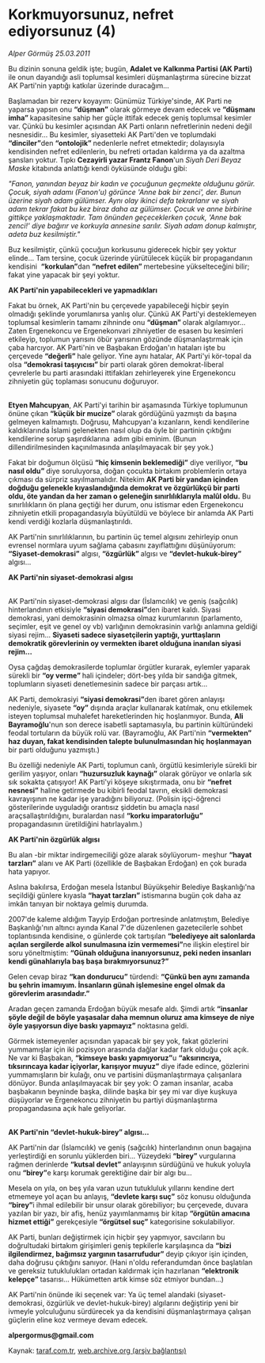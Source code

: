 # Korkmuyorsunuz, nefret ediyorsunuz (4)

*Alper Görmüş 25.03.2011*

<div class="yazi"><p>Bu dizinin sonuna geldik işte; bugün, <b>Adalet ve Kalkınma Partisi (AK Parti)</b> ile onun dayandığı asli toplumsal kesimleri düşmanlaştırma sürecine bizzat AK Parti'nin yaptığı katkılar üzerinde duracağım...</p>
<p>Başlamadan bir rezerv koyayım: Günümüz Türkiye'sinde, AK Parti ne yaparsa yapsın onu <b>“düşman”</b> olarak görmeye devam edecek ve <b>“düşmanı imha” </b>kapasitesine sahip her güçle ittifak edecek geniş toplumsal kesimler var. Çünkü bu kesimler açısından AK Parti onların nefretlerinin nedeni değil nesnesidir... Bu kesimler, siyasetteki AK Parti'den ve toplumdaki <b>“dinciler”</b>den <b>“ontolojik” </b>nedenlerle nefret etmektedir; dolayısıyla kendisinden nefret edilenlerin, bu nefreti ortadan kaldırma ya da azaltma şansları yoktur. Tıpkı <b>Cezayirli yazar Frantz Fanon</b>'un <i>Siyah Deri Beyaz Maske </i>kitabında anlattığı kendi öyküsünde olduğu gibi:</p>
<p><i>"Fanon, yanından beyaz bir kadın ve çocuğunun geçmekte olduğunu görür. Çocuk, siyah adamı (Fanon'u) görünce 'Anne bak bir zenci', der. Bunun üzerine siyah adam gülümser. Aynı olay ikinci defa tekrarlanır ve siyah adam tekrar fakat bu kez biraz daha az gülümser. Çocuk ve anne birbirine gittikçe yaklaşmaktadır. Tam önünden geçeceklerken çocuk, 'Anne bak zenci!' diye bağırır ve korkuyla annesine sarılır. Siyah adam donup kalmıştır, adeta buz kesilmiştir." </i></p>
<p>Buz kesilmiştir, çünkü çocuğun korkusunu giderecek hiçbir şey yoktur elinde... Tam tersine, çocuk üzerinde yürütülecek küçük bir propagandanın kendisini  <b>“korkulan”</b>dan <b>“nefret edilen” </b>mertebesine yükselteceğini bilir; fakat yine yapacak bir şeyi yoktur. </p>
<p><strong>AK Parti'nin yapabilecekleri ve yapmadıkları</strong></p>
<p>Fakat bu örnek, AK Parti'nin bu çerçevede yapabileceği hiçbir şeyin olmadığı şeklinde yorumlanırsa yanlış olur. Çünkü AK Parti'yi desteklemeyen toplumsal kesimlerin tamamı zihninde onu <b>“düşman” </b>olarak algılamıyor... Zaten Ergenekoncu ve Ergenekonvari zihniyetler de esasen bu kesimleri etkileyip, toplumun yarısını öbür yarısının gözünde düşmanlaştırmak için çaba harcıyor. AK Parti'nin ve Başbakan Erdoğan'ın hataları işte bu çerçevede <b>“değerli” </b>hale geliyor. Yine aynı hatalar, AK Parti'yi kör-topal da olsa <b>“demokrasi taşıyıcısı” </b>bir parti olarak gören demokrat-liberal çevrelerle bu parti arasındaki ittifakları zehirleyerek yine Ergenekoncu zihniyetin güç toplaması sonucunu doğuruyor.</p>
<p><b><br/>Etyen Mahcupyan</b>, AK Parti'yi tarihin bir aşamasında Türkiye toplumunun önüne çıkan <b>“küçük bir mucize” </b>olarak gördüğünü yazmıştı da başına gelmeyen kalmamıştı. Doğrusu, Mahcupyan'a kızanların, kendi kendilerine kaldıklarında İslami gelenekten nasıl olup da öyle bir partinin çıktığını kendilerine sorup şaşırdıklarına  adım gibi eminim. (Bunun dillendirilmesinden kaçınılmasında anlaşılmayacak bir şey yok.)</p>
<p>Fakat bir doğumun ölçüsü <b>“hiç kimsenin beklemediği”</b> diye veriliyor, <b>“bu nasıl oldu” </b>diye soruluyorsa, doğan çocukta birtakım problemlerin ortaya çıkması da sürpriz sayılmamalıdır. Nitekim <b>AK Parti bir yandan içinden doğduğu gelenekle kıyaslandığında demokrat ve özgürlükçü bir parti oldu, öte yandan da her zaman o geleneğin sınırlılıklarıyla malûl oldu.</b> Bu sınırlılıkların ön plana geçtiği her durum, onu istismar eden Ergenekoncu zihniyetin etkili propagandasıyla büyütüldü ve böylece bir anlamda AK Parti kendi verdiği kozlarla düşmanlaştırıldı.</p>
<p>AK Parti'nin sınırlılıklarının, bu partinin üç temel algısını zehirleyip onun evrensel normlara uyum sağlama çabasını zayıflattığını düşünüyorum: <b>“Siyaset-demokrasi”</b> algısı, <b>“özgürlük” </b>algısı ve <b>“devlet-hukuk-birey” </b>algısı...</p>
<p><strong>AK Parti'nin siyaset-demokrasi algısı</strong></p>
<p><strong><br/></strong>AK Parti'nin siyaset-demokrasi algısı dar (İslamcılık) ve geniş (sağcılık) hinterlandının etkisiyle <b>“siyasi demokrasi”</b>den ibaret kaldı. Siyasi demokrasi, yani demokrasinin olmazsa olmaz kurumlarının (parlamento, seçimler, eşit ve genel oy vb) varlığının demokrasinin varlığı anlamına geldiği siyasi rejim... <b>Siyaseti sadece siyasetçilerin yaptığı, yurttaşların demokratik görevlerinin oy vermekten ibaret olduğuna inanılan siyasi rejim... </b></p>
<p>Oysa çağdaş demokrasilerde toplumlar örgütler kurarak, eylemler yaparak sürekli bir <b>“oy verme” </b>hali içindeler; dört-beş yılda bir sandığa gitmek, toplumların siyaseti denetlemesinin sadece bir parçası artık...</p>
<p>AK Parti, demokrasiyi <b>“siyasi demokrasi”</b>den ibaret gören anlayışı nedeniyle, siyasete <b>“oy”</b> dışında araçlar kullanarak katılmak, onu etkilemek isteyen toplumsal muhalefet hareketlerinden hiç hoşlanmıyor. Bunda, <b>Ali Bayramoğlu</b>'nun son derece isabetli saptamasıyla, bu partinin kültüründeki feodal tortuların da büyük rolü var. (Bayramoğlu, AK Parti'nin <b>“vermekten” haz duyan, fakat kendisinden talepte bulunulmasından hiç hoşlanmayan </b>bir parti olduğunu yazmıştı.)</p>
<p>Bu özelliği nedeniyle AK Parti, toplumun canlı, örgütlü kesimleriyle sürekli bir gerilim yaşıyor, onları <b>“huzursuzluk kaynağı”</b> olarak görüyor ve onlarla sık sık sokakta çatışıyor! AK Parti'yi köşeye sıkıştırmada, onu bir <b>“nefret nesnesi”</b> haline getirmede bu kibirli feodal tavrın, eksikli demokrasi kavrayışının ne kadar işe yaradığını biliyoruz. (Polisin işçi-öğrenci gösterilerinde uyguladığı orantısız şiddetin bu amaçla nasıl araçsallaştırıldığını, buralardan nasıl <b>“korku imparatorluğu”</b> propagandasının üretildiğini hatırlayalım.)</p>
<p><strong>AK Parti'nin özgürlük algısı</strong></p>
<p></p>
<p>Bu alan -bir miktar indirgemeciliği göze alarak söylüyorum- meşhur <b>“hayat tarzları”</b> alanı ve AK Parti (özellikle de Başbakan Erdoğan) en çok burada hata yapıyor. </p>
<p>Aslına bakılırsa, Erdoğan mesela İstanbul Büyükşehir Belediye Başkanlığı'na seçildiği günlere kıyasla <b>“hayat tarzları” </b>istismarına bugün çok daha az imkân tanıyan bir noktaya gelmiş durumda. </p>
<p>2007'de kaleme aldığım Tayyip Erdoğan portresinde anlatmıştım, Belediye Başkanlığı'nın altıncı ayında Kanal 7'de düzenlenen gazetecilerle sohbet toplantısında kendisine, o günlerde çok tartışılan <b>“belediyeye ait salonlarda açılan sergilerde alkol sunulmasına izin vermemesi”</b>ne ilişkin eleştirel bir soru yöneltmiştim: <b>“Günah olduğuna inanıyorsunuz, peki neden insanları kendi günahlarıyla baş başa bırakmıyorsunuz?”</b></p>
<p>Gelen cevap biraz <b>“kan dondurucu”</b> türdendi: <b>“Çünkü ben aynı zamanda bu şehrin imamıyım. İnsanların günah işlemesine engel olmak da görevlerim arasındadır.”</b></p>
<p>Aradan geçen zamanda Erdoğan büyük mesafe aldı. Şimdi artık <b>“insanlar şöyle değil de böyle yaşasalar daha memnun oluruz ama kimseye de niye öyle yaşıyorsun diye baskı yapmayız” </b>noktasına geldi.</p>
<p>Görmek istemeyenler açısından yapacak bir şey yok, fakat gözlerini yummamışlar için iki pozisyon arasında dağlar kadar fark olduğu çok açık. Ne var ki Başbakan, <b>“kimseye baskı yapmıyoruz”</b>u <b>“aksırıncıya, tıksırıncaya kadar içiyorlar, karışıyor muyuz”</b> diye ifade edince, gözlerini yummamışların bir kulağı, onu ve partisini düşmanlaştırmaya çalışanlara dönüyor. Bunda anlaşılmayacak bir şey yok: O zaman insanlar, acaba başbakanın beyninde başka, dilinde başka bir şey mi var diye kuşkuya düşüyorlar ve Ergenekoncu zihniyetin bu partiyi düşmanlaştırma propagandasına açık hale geliyorlar.</p>
<p><br/><strong>AK Parti'nin “devlet-hukuk-birey” algısı...</strong></p>
<p>AK Parti'nin dar (İslamcılık) ve geniş (sağcılık) hinterlandının onun bagajına yerleştirdiği en sorunlu yüklerden biri... Yüzeydeki <b>“birey” </b>vurgularına rağmen derinlerde <b>“kutsal devlet” </b>anlayışının sürdüğünü ve hukuk yoluyla onu <b>“birey”</b>e karşı korumak gerektiğine dair bir algı bu...</p>
<p>Mesela on yıla, on beş yıla varan uzun tutukluluk yıllarını kendine dert etmemeye yol açan bu anlayış, <b>“devlete karşı suç”</b> söz konusu olduğunda <b>“birey”</b>i ihmal edilebilir bir unsur olarak görebiliyor; bu çerçevede, duvara yazılan bir yazı, bir afiş, henüz yayımlanmamış bir kitap <b>“örgütün amacına hizmet ettiği”</b> gerekçesiyle <b>“örgütsel suç”</b> kategorisine sokulabiliyor.</p>
<p>AK Parti, bunları değiştirmek için hiçbir şey yapmıyor, savcıların bu doğrultudaki birtakım girişimleri geniş tepkilerle karşılaşınca da <b>“bizi ilgilendirmez, bağımsız yargının tasarrufudur” </b>deyip çıkıyor işin içinden, daha doğrusu çıktığını sanıyor. (Hani n'oldu referandumdan önce başlatılan ve gereksiz tutuklulukları ortadan kaldırmak için hazırlanan <b>“elektronik kelepçe” </b>tasarısı... Hükümetten artık kimse söz etmiyor bundan...) </p>
<p>AK Parti'nin önünde iki seçenek var: Ya üç temel alandaki (siyaset-demokrasi, özgürlük ve devlet-hukuk-birey) algılarını değiştirip yeni bir ivmeyle yolculuğunu sürdürecek ya da kendisini düşmanlaştırmaya çalışan güçlerin eline koz vermeye devam edecek.</p>
<b>
<p>alpergormus@gmail.com</p></b>
</div>

Kaynak: [taraf.com.tr](http://www.taraf.com.tr:80/alper-gormus/makale-korkmuyorsunuz-nefret-ediyorsunuz-4.htm), [web.archive.org (arşiv bağlantısı)](http://web.archive.org/web/20130608080007/http://www.taraf.com.tr:80/alper-gormus/makale-korkmuyorsunuz-nefret-ediyorsunuz-4.htm)
